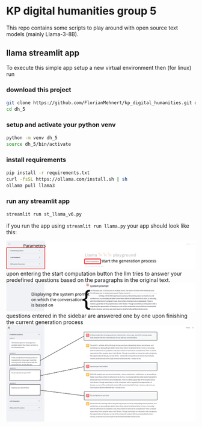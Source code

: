 # KP digital humanities group 5
This repo contains some scripts to play around with open source text models (mainly Llama-3-8B).

## llama streamlit app
To execute this simple app setup a new virtual environment then (for linux) run 

### download this project
```bash
git clone https://github.com/FlorianMehnert/kp_digital_humanities.git dh_5
cd dh_5
```

### setup and activate your python venv
```bash
python -m venv dh_5
source dh_5/bin/activate
```

### install requirements
```bash
pip install -r requirements.txt
curl -fsSL https://ollama.com/install.sh | sh
ollama pull llama3
```

### run any streamlit app
```bash
streamlit run st_llama_v6.py
```

if you run the app using `streamlit run llama.py` your app should look like this:

![app startup](images/v6_top.svg)
upon entering the start computation button the llm tries to answer your predefined questions based on the paragraphs in the original text.
![system prompt](images/v6_system_prompt.svg)
questions entered in the sidebar are answered one by one upon finishing the current generation process
![system prompt](images/v6_answering.svg)
